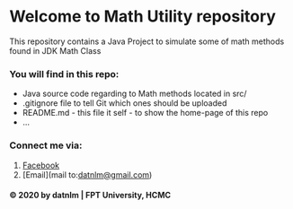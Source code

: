 # Welcome to Math Utility repository
This repository contains a Java Project to simulate some of math methods found in JDK Math Class


### You will find in this repo: 
* Java source code regarding to Math methods located in src/
* .gitignore file to tell Git which ones should be uploaded
* README.md - this file it self - to show the home-page of this repo
* …

### Connect me via:
1. [Facebook](https://facebook.com/nguyenlemandat)
2. [Email](mail to:datnlm@gmail.com)

#### © 2020 by datnlm | FPT University, HCMC

